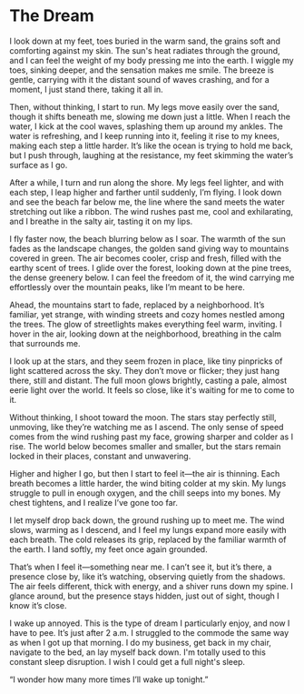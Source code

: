# The Dream
I look down at my feet, toes buried in the warm sand, the grains soft and comforting against my skin. The sun's heat radiates through the ground, and I can feel the weight of my body pressing me into the earth. I wiggle my toes, sinking deeper, and the sensation makes me smile. The breeze is gentle, carrying with it the distant sound of waves crashing, and for a moment, I just stand there, taking it all in.


Then, without thinking, I start to run. My legs move easily over the sand, though it shifts beneath me, slowing me down just a little. When I reach the water, I kick at the cool waves, splashing them up around my ankles. The water is refreshing, and I keep running into it, feeling it rise to my knees, making each step a little harder. It’s like the ocean is trying to hold me back, but I push through, laughing at the resistance, my feet skimming the water’s surface as I go.


After a while, I turn and run along the shore. My legs feel lighter, and with each step, I leap higher and farther until suddenly, I’m flying. I look down and see the beach far below me, the line where the sand meets the water stretching out like a ribbon. The wind rushes past me, cool and exhilarating, and I breathe in the salty air, tasting it on my lips.


I fly faster now, the beach blurring below as I soar. The warmth of the sun fades as the landscape changes, the golden sand giving way to mountains covered in green. The air becomes cooler, crisp and fresh, filled with the earthy scent of trees. I glide over the forest, looking down at the pine trees, the dense greenery below. I can feel the freedom of it, the wind carrying me effortlessly over the mountain peaks, like I’m meant to be here.


Ahead, the mountains start to fade, replaced by a neighborhood. It’s familiar, yet strange, with winding streets and cozy homes nestled among the trees. The glow of streetlights makes everything feel warm, inviting. I hover in the air, looking down at the neighborhood, breathing in the calm that surrounds me.


I look up at the stars, and they seem frozen in place, like tiny pinpricks of light scattered across the sky. They don’t move or flicker; they just hang there, still and distant. The full moon glows brightly, casting a pale, almost eerie light over the world. It feels so close, like it's waiting for me to come to it.


Without thinking, I shoot toward the moon. The stars stay perfectly still, unmoving, like they’re watching me as I ascend. The only sense of speed comes from the wind rushing past my face, growing sharper and colder as I rise. The world below becomes smaller and smaller, but the stars remain locked in their places, constant and unwavering.


Higher and higher I go, but then I start to feel it—the air is thinning. Each breath becomes a little harder, the wind biting colder at my skin. My lungs struggle to pull in enough oxygen, and the chill seeps into my bones. My chest tightens, and I realize I’ve gone too far.


I let myself drop back down, the ground rushing up to meet me. The wind slows, warming as I descend, and I feel my lungs expand more easily with each breath. The cold releases its grip, replaced by the familiar warmth of the earth. I land softly, my feet once again grounded.


That’s when I feel it—something near me. I can’t see it, but it’s there, a presence close by, like it’s watching, observing quietly from the shadows. The air feels different, thick with energy, and a shiver runs down my spine. I glance around, but the presence stays hidden, just out of sight, though I know it’s close.


I wake up annoyed. This is the type of dream I particularly enjoy, and now I have to pee. It’s just after 2 a.m. I struggled to the commode the same way as when I got up that morning. I do my business, get back in my chair, navigate to the bed, an lay myself back down. I'm totally used to this constant sleep disruption. I wish I could get a full night's sleep. 


“I wonder how many more times I’ll wake up tonight.”
